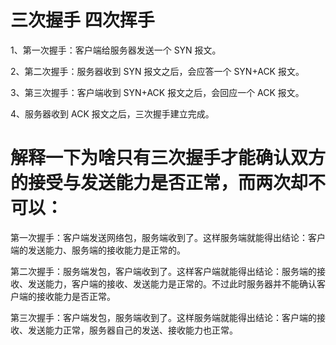 # 三次握手 四次挥手
1、第一次握手：客户端给服务器发送一个 SYN 报文。

2、第二次握手：服务器收到 SYN 报文之后，会应答一个 SYN+ACK 报文。

3、第三次握手：客户端收到 SYN+ACK 报文之后，会回应一个 ACK 报文。

4、服务器收到 ACK 报文之后，三次握手建立完成。

# 解释一下为啥只有三次握手才能确认双方的接受与发送能力是否正常，而两次却不可以：

第一次握手：客户端发送网络包，服务端收到了。这样服务端就能得出结论：客户端的发送能力、服务端的接收能力是正常的。

第二次握手：服务端发包，客户端收到了。这样客户端就能得出结论：服务端的接收、发送能力，客户端的接收、发送能力是正常的。不过此时服务器并不能确认客户端的接收能力是否正常。

第三次握手：客户端发包，服务端收到了。这样服务端就能得出结论：客户端的接收、发送能力正常，服务器自己的发送、接收能力也正常。